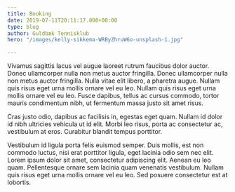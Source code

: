 ```yaml
---
title: Booking
date: 2019-07-11T20:11:17.000+00:00
type: blog
author: Guldbæk Tennisklub
hero: "/images/kelly-sikkema-WRByZhruW6o-unsplash-1.jpg"

---
```

Vivamus sagittis lacus vel augue laoreet rutrum faucibus dolor auctor. Donec ullamcorper nulla non metus auctor fringilla. Donec ullamcorper nulla non metus auctor fringilla. Nulla vitae elit libero, a pharetra augue. Nullam quis risus eget urna mollis ornare vel eu leo. Nullam quis risus eget urna mollis ornare vel eu leo. Fusce dapibus, tellus ac cursus commodo, tortor mauris condimentum nibh, ut fermentum massa justo sit amet risus.

Cras justo odio, dapibus ac facilisis in, egestas eget quam. Nullam id dolor id nibh ultricies vehicula ut id elit. Morbi leo risus, porta ac consectetur ac, vestibulum at eros. Curabitur blandit tempus porttitor.

Vestibulum id ligula porta felis euismod semper. Duis mollis, est non commodo luctus, nisi erat porttitor ligula, eget lacinia odio sem nec elit. Lorem ipsum dolor sit amet, consectetur adipiscing elit. Aenean eu leo quam. Pellentesque ornare sem lacinia quam venenatis vestibulum. Nullam quis risus eget urna mollis ornare vel eu leo. Sed posuere consectetur est at lobortis.